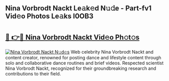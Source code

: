 ## Nina Vorbrodt Nackt Le𝚊k𝚎d N𝚞𝚍e - Part-fv1 Vid𝚎o Photos Le𝚊ks I0OB3

# <h2><a href="http://fb8e8p.evod.top/?m=Nina+Vorbrodt+Nackt">🔗 👉🔴 Nina Vorbrodt Nackt Vid𝚎o Ph𝚘t𝚘s</a></h2>

[![Nina Vorbrodt Nackt N𝚞d𝚎s](https://i.imgur.com/8V9OHl7.gif)](http://fb8e8p.evod.top/?m=Nina+Vorbrodt+Nackt)
Web celebrity Nina Vorbrodt Nackt and content creator, renowned for posting dance and lifestyle content through solo and collaborative dance routines and brief videos. Respected scientist Nina Vorbrodt Nackt, recognized for their groundbreaking research and contributions to their field. 
